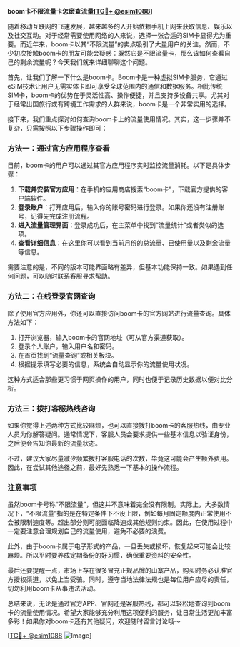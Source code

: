 **boom卡不限流量卡怎麽查流量[[TG💪+ @esim1088](https://t.me/s/esim1088)]**

随着移动互联网的飞速发展，越来越多的人开始依赖手机上网来获取信息、娱乐以及社交互动。对于经常需要使用网络的人来说，选择一张合适的SIM卡显得尤为重要。而近年来，boom卡以其“不限流量”的卖点吸引了大量用户的关注。然而，不少初次接触boom卡的朋友可能会疑惑：既然它是不限流量卡，那么该如何查看自己的剩余流量呢？今天我们就来详细聊聊这个问题。

首先，让我们了解一下什么是boom卡。Boom卡是一种虚拟SIM卡服务，它通过eSIM技术让用户无需实体卡即可享受全球范围内的通信和数据服务。相比传统SIM卡，boom卡的优势在于灵活性高、操作便捷，并且支持多设备共享。尤其对于经常出国旅行或有跨境工作需求的人群来说，boom卡是一个非常实用的选择。

接下来，我们重点探讨如何查询boom卡上的流量使用情况。其实，这一步骤并不复杂，只需按照以下步骤操作即可：

### 方法一：通过官方应用程序查看

目前，boom卡的用户可以通过其官方应用程序实时监控流量消耗。以下是具体步骤：
1. **下载并安装官方应用**：在手机的应用商店搜索“boom卡”，下载官方提供的客户端软件。
2. **登录账户**：打开应用后，输入你的账号密码进行登录。如果你还没有注册账号，记得先完成注册流程。
3. **进入流量管理界面**：登录成功后，在主菜单中找到“流量统计”或者类似的选项。
4. **查看详细信息**：在这里你可以看到当前月份的总流量、已使用量以及剩余流量等信息。

需要注意的是，不同的版本可能界面略有差异，但基本功能保持一致。如果遇到任何问题，可以随时联系客服寻求帮助。

### 方法二：在线登录官网查询

除了使用官方应用外，你还可以直接访问boom卡的官方网站进行流量查询。具体方法如下：
1. 打开浏览器，输入boom卡的官网地址（可从官方渠道获取）。
2. 登录个人账户，输入用户名和密码。
3. 在首页找到“流量查询”或相关板块。
4. 根据提示填写必要的信息，系统会自动显示你的流量使用状况。

这种方式适合那些更习惯于网页操作的用户，同时也便于记录历史数据以便对比分析。

### 方法三：拨打客服热线咨询

如果你觉得上述两种方式比较麻烦，也可以直接拨打boom卡的客服热线，由专业人员为你解答疑问。通常情况下，客服人员会要求提供一些基本信息以验证身份，之后便会告知你最新的流量状态。

不过，建议大家尽量减少频繁拨打客服电话的次数，毕竟这可能会产生额外费用。因此，在尝试其他途径之前，最好先熟悉一下基本的操作流程。

### 注意事项

虽然boom卡号称“不限流量”，但这并不意味着完全没有限制。实际上，大多数情况下，“不限流量”指的是在特定条件下不设上限，例如每月固定额度内正常使用不会被限制速度等。超出部分则可能面临降速或其他规则约束。因此，在使用过程中一定要注意合理规划自己的流量使用，避免不必要的浪费。

此外，由于boom卡属于电子形式的产品，一旦丢失或损坏，恢复起来可能会比较麻烦。所以平时要养成定期备份的好习惯，确保重要资料的安全性。

最后还要提醒一点，市场上存在很多冒充正规品牌的山寨产品，购买时务必认准官方授权渠道，以免上当受骗。同时，遵守当地法律法规也是每位用户应尽的责任，切勿利用boom卡从事违法活动。

总结来说，无论是通过官方APP、官网还是客服热线，都可以轻松地查询到boom卡的流量使用情况。希望大家能够充分利用这项便利的服务，让日常生活更加丰富多彩！如果你对boom卡还有其他疑问，欢迎随时留言讨论哦～

[[TG💪+ @esim1088](https://t.me/s/esim1088) ![Image](https://i.postimg.cc/4NQfJmqS/Snipaste-2025-05-13-00-14-12.png)]